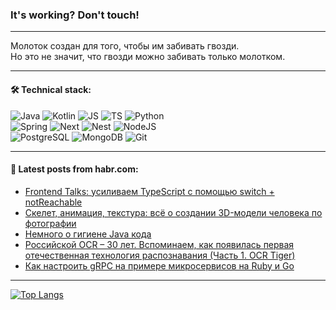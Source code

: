 ### It's working? Don't touch!

---
Молоток создан для того, чтобы им забивать гвозди. <br>
Но это не значит, что гвозди можно забивать только молотком.

---

#### 🛠️ Technical stack:

![Java](https://img.shields.io/badge/Java-informational?logo=Oracle&style=flat&logoColor=white&color=FF4500)
![Kotlin](https://img.shields.io/badge/Kotlin-informational?logo=Kotlin&style=flat&logoColor=white&color=774D97)
![JS](https://img.shields.io/badge/JS-informational?logo=javaScript&style=flat&logoColor=black&color=F7Df1E)
![TS](https://img.shields.io/badge/TypeScript-informational?logo=typeScript&style=flat&logoColor=black&color=017acc)
![Python](https://img.shields.io/badge/Python-informational?logo=Python&style=flat&logoColor=black&color=ffdd54) <br>
![Spring](https://img.shields.io/badge/SpringBoot-informational?logo=SpringBoot&style=flat&logoColor=white&color=6DB33F) 
![Next](https://img.shields.io/badge/Next.js-informational?logo=Next.js&style=flat&logoColor=white&color=3671a1)
![Nest](https://img.shields.io/badge/NestJS-informational?logo=NestJS&style=flat&logoColor=white&color=E0234E)
![NodeJS](https://img.shields.io/badge/NodeJS-informational?logo=node.js&style=flat&logoColor=white&color=70A760) <br>
![PostgreSQL](https://img.shields.io/badge/PostgreSQL-informational?logo=PostgreSQL&style=flat&logoColor=white&color=DAA520)
![MongoDB](https://img.shields.io/badge/MongoDB-informational?logo=MongoDB&style=flat&logoColor=white&color=870000)
![Git](https://img.shields.io/badge/Git-informational?logo=git&style=flat&logoColor=white&color=f74e28)

___

#### 💬 Latest posts from habr.com:

<!-- BLOG-POST-LIST:START -->
- [Frontend Talks: усиливаем TypeScript с помощью switch + notReachable](https://habr.com/ru/companies/cloud_ru/articles/778694/?utm_source=habrahabr&utm_medium=rss&utm_campaign=778694)
- [Скелет, анимация, текстура: всё о создании 3D-модели человека по фотографии](https://habr.com/ru/companies/vk/articles/778308/?utm_source=habrahabr&utm_medium=rss&utm_campaign=778308)
- [Немного о гигиене Java кода](https://habr.com/ru/companies/pvs-studio/articles/779300/?utm_source=habrahabr&utm_medium=rss&utm_campaign=779300)
- [Российской OCR – 30 лет. Вспоминаем, как появилась первая отечественная технология распознавания &lpar;Часть 1. OCR Tiger&rpar;](https://habr.com/ru/companies/smartengines/articles/779154/?utm_source=habrahabr&utm_medium=rss&utm_campaign=779154)
- [Как настроить gRPC на примере микросервисов на Ruby и Go](https://habr.com/ru/companies/joydev/articles/779272/?utm_source=habrahabr&utm_medium=rss&utm_campaign=779272)
<!-- BLOG-POST-LIST:END -->

---
[![Top Langs](https://github-readme-stats-git-master-advtsetting-gmailcom.vercel.app/api/top-langs/?username=zloylis&langs_count=10&hide_title=false&title_color=e6edf3&size_weight=0.5&count_weight=0.5&layout=compact&hide_border=true&theme=dracula)](https://github.com/zloylis)

<!-- ![GitHub stats](https://github-readme-stats-git-master-advtsetting-gmailcom.vercel.app/api?username=zloylis&show_icons=true&hide_border=true&theme=dracula&hide_title=true&include_all_commits=true&count_private=true&hide=contribs&hide_rank=true) -->
